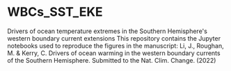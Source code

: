 # WBCs_SST_EKE
Drivers of ocean temperature extremes in the Southern Hemisphere's western boundary current extensions
This repository contains the Jupyter notebooks used to reproduce the figures in the manuscript:
Li, J., Roughan, M. & Kerry, C. Drivers of ocean warming in the western boundary currents of the Southern Hemisphere. Submitted to the Nat. Clim. Change. (2022)
